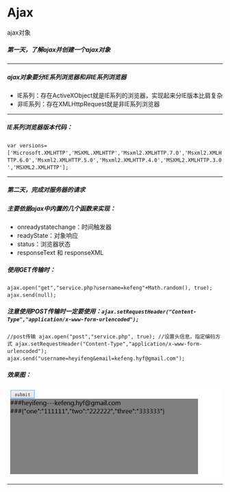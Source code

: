# Ajax
ajax对象

##### 第一天，了解ajax并创建一个ajax对象   
---
##### ajax对象要分IE系列浏览器和非IE系列浏览器    
- IE系列：存在ActiveXObject就是IE系列的浏览器，实现起来分IE版本比肩复杂   
- 非IE系列：存在XMLHttpRequest就是非IE系列浏览器    

---
##### IE系列浏览器版本代码：   
`var versions=['Microsoft.XMLHTTP','MSXML.XMLHTTP','Msxml2.XMLHTTP.7.0','Msxml2.XMLHTTP.6.0','Msxml2.XMLHTTP.5.0','Msxml2.XMLHTTP.4.0','MSXML2.XMLHTTP.3.0','MSXML2.XMLHTTP'];`   
   
   
---
   
##### 第二天，完成对服务器的请求    
    
    
##### 主要依据ajax中内置的几个函数来实现：   
- onreadystatechange：时间触发器   
- readyState：对象响应
- status：浏览器状态
- responseText 和 responseXML   
   

##### 使用GET传输时：   
`ajax.open("get","service.php?username=kefeng"+Math.random(), true);
 ajax.send(null);`    
##### 注意使用POST传输时一定要使用：`ajax.setRequestHeader("Content-Type","application/x-www-form-urlencoded");`   
`//post传输
		ajax.open("post","service.php", true);
		//设置头信息，指定编码方式
		ajax.setRequestHeader("Content-Type","application/x-www-form-urlencoded");
		ajax.send("username=heyifeng&email=kefeng.hyf@gmail.com");`   
   
##### 效果图：   
![ajax](https://github.com/hyf93924/Ajax/blob/master/%E7%AC%AC%E4%BA%8C%E5%A4%A9/%E7%81%AB%E7%8B%90%E6%88%AA%E5%9B%BE_2015-05-27T04-24-20.643Z.png)   
   
   ---


